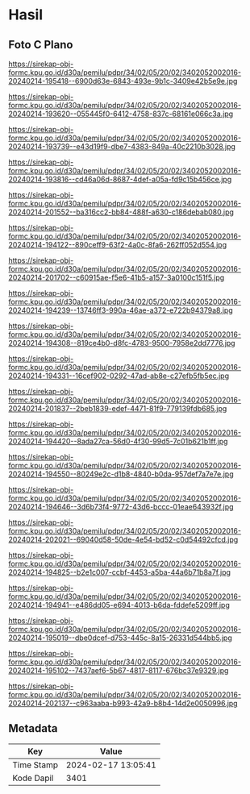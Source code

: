 # Hasil

## Foto C Plano

https://sirekap-obj-formc.kpu.go.id/d30a/pemilu/pdpr/34/02/05/20/02/3402052002016-20240214-195418--6900d63e-6843-493e-9b1c-3409e42b5e9e.jpg

https://sirekap-obj-formc.kpu.go.id/d30a/pemilu/pdpr/34/02/05/20/02/3402052002016-20240214-193620--055445f0-6412-4758-837c-68161e066c3a.jpg

https://sirekap-obj-formc.kpu.go.id/d30a/pemilu/pdpr/34/02/05/20/02/3402052002016-20240214-193739--e43d19f9-dbe7-4383-849a-40c2210b3028.jpg

https://sirekap-obj-formc.kpu.go.id/d30a/pemilu/pdpr/34/02/05/20/02/3402052002016-20240214-193816--cd46a06d-8687-4def-a05a-fd9c15b456ce.jpg

https://sirekap-obj-formc.kpu.go.id/d30a/pemilu/pdpr/34/02/05/20/02/3402052002016-20240214-201552--ba316cc2-bb84-488f-a630-c186debab080.jpg

https://sirekap-obj-formc.kpu.go.id/d30a/pemilu/pdpr/34/02/05/20/02/3402052002016-20240214-194122--890ceff9-63f2-4a0c-8fa6-262ff052d554.jpg

https://sirekap-obj-formc.kpu.go.id/d30a/pemilu/pdpr/34/02/05/20/02/3402052002016-20240214-201702--c60915ae-f5e6-41b5-a157-3a0100c151f5.jpg

https://sirekap-obj-formc.kpu.go.id/d30a/pemilu/pdpr/34/02/05/20/02/3402052002016-20240214-194239--13746ff3-990a-46ae-a372-e722b94379a8.jpg

https://sirekap-obj-formc.kpu.go.id/d30a/pemilu/pdpr/34/02/05/20/02/3402052002016-20240214-194308--819ce4b0-d8fc-4783-9500-7958e2dd7776.jpg

https://sirekap-obj-formc.kpu.go.id/d30a/pemilu/pdpr/34/02/05/20/02/3402052002016-20240214-194331--16cef902-0292-47ad-ab8e-c27efb5fb5ec.jpg

https://sirekap-obj-formc.kpu.go.id/d30a/pemilu/pdpr/34/02/05/20/02/3402052002016-20240214-201837--2beb1839-edef-4471-81f9-779139fdb685.jpg

https://sirekap-obj-formc.kpu.go.id/d30a/pemilu/pdpr/34/02/05/20/02/3402052002016-20240214-194420--8ada27ca-56d0-4f30-99d5-7c01b621b1ff.jpg

https://sirekap-obj-formc.kpu.go.id/d30a/pemilu/pdpr/34/02/05/20/02/3402052002016-20240214-194550--80249e2c-d1b8-4840-b0da-957def7a7e7e.jpg

https://sirekap-obj-formc.kpu.go.id/d30a/pemilu/pdpr/34/02/05/20/02/3402052002016-20240214-194646--3d6b73f4-9772-43d6-bccc-01eae643932f.jpg

https://sirekap-obj-formc.kpu.go.id/d30a/pemilu/pdpr/34/02/05/20/02/3402052002016-20240214-202021--69040d58-50de-4e54-bd52-c0d54492cfcd.jpg

https://sirekap-obj-formc.kpu.go.id/d30a/pemilu/pdpr/34/02/05/20/02/3402052002016-20240214-194825--b2e1c007-ccbf-4453-a5ba-44a6b71b8a7f.jpg

https://sirekap-obj-formc.kpu.go.id/d30a/pemilu/pdpr/34/02/05/20/02/3402052002016-20240214-194941--e486dd05-e694-4013-b6da-fddefe5209ff.jpg

https://sirekap-obj-formc.kpu.go.id/d30a/pemilu/pdpr/34/02/05/20/02/3402052002016-20240214-195019--dbe0dcef-d753-445c-8a15-26331d544bb5.jpg

https://sirekap-obj-formc.kpu.go.id/d30a/pemilu/pdpr/34/02/05/20/02/3402052002016-20240214-195102--7437aef6-5b67-4817-8117-676bc37e9329.jpg

https://sirekap-obj-formc.kpu.go.id/d30a/pemilu/pdpr/34/02/05/20/02/3402052002016-20240214-202137--c963aaba-b993-42a9-b8b4-14d2e0050996.jpg


## Metadata

| Key        | Value               |
| ---------- | ------------------- |
| Time Stamp | 2024-02-17 13:05:41 |
| Kode Dapil | 3401                |



